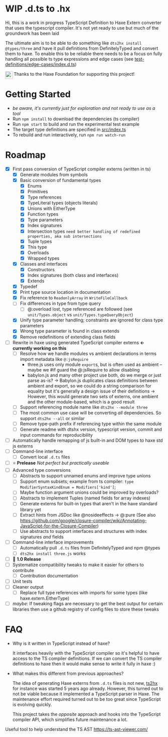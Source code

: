 # WIP .d.ts to .hx

Hi, this is a work in progress TypeScript Definition to Haxe Extern converter that uses the typescript compiler. It's not yet ready to use but much of the groundwork has been laid

The ultimate aim is to be able to do something like `dts2hx install @types/three` and have it pull definitions from DefinitelyTyped and convert them to haxe. To enable this to be reliable there needs to be a focus on fully handling all possible ts type expressions and edge cases (see [test-definitions/edge-cases/index.d.ts](test-definitions/edge-cases/index.d.ts))

<img src="https://user-images.githubusercontent.com/3742992/71644204-854b4d80-2cbc-11ea-85f9-93c63df51fe3.png" height="24" align="left"> Thanks to the Haxe Foundation for supporting this project!

# Getting Started
- *be aware, it's currently just for exploration and not ready to use as a tool*
- Run `npm install` to download the dependencies (ts compiler)
- Run `npm start` to build and run the experimental test example
- The target type definitions are specified in [src/index.ts](src/index.ts#L56)
- To rebuild and run interactively, run `npm run watch-run`

# Roadmap
- [x] First pass conversion of TypeScript compiler externs (written in ts)
    - [x] Generate modules from symbols
    - [x] Basic conversion of fundamental types
        - [x] Enums
        - [x] Primitives
        - [x] Type references
        - [x] TypeLiteral types (objects literals)
        - [x] Unions with EitherType
        - [x] Function types
        - [x] Type parameters
        - [x] Index signatures
        - [x] Intersection types `need better handling of redefined properties, aka sub intersections`
        - [x] Tuple types
        - [x] This type
        - [x] Overloads
        - [x] Wrapped types
    - [x] Classes and interfaces
        - [x] Constructors
        - [x] Index signatures (both class and interfaces)
        - [x] Extends
    - [x] Typedef
    - [x] Print type source location in documentation
    - [x] Fix reference to `ReadonlyArray` in `WriteFileCallback`
    - [ ] Fix differences in type from type query
        - [ ] @:overload lost, type referenced are followed (see `unit/Types.object` vs `unit/Types.typeQueryObject`)
    - [x] Unify type parameter handling; constraints are ignored for class type parameters
    - [x] Wrong type parameter is found in class extends
    - [x] Remove redefinitions of extending class fields
- [ ] Rewrite in haxe using generated TypeScript compiler externs **← currently working on this**
    - [ ] Resolve how we handle modules vs ambient declarations in terms import metadata like `@:jsRequire`
        - three.js uses only module `export`s, but is often used as ambient – maybe we #if guard the @:jsRequire to allow disabling
        - babylon.js and many other project use both, do we merge or just parse as-is?
            -> Babylon.js duplicates class definitions between ambient and export, so we could do a string comparison for equality but it's generally a design issue of their definitions
            -> However, this would generate two sets of externs, one ambient and the other module-based, which is a good result
    - [ ] Support referencing module name like `dts2hx --module three`
    - [ ] The most common use case will be converting _all_ dependencies. So support `dts2hx --all` or similar
    - [ ] Remove type-path prefix if referencing type within the same module
    - [ ] Generate readme with dtshx version, typescript version, commit and input commands for reproducibility
- [ ] Automatically handle remapping of js built-in and DOM types to haxe std js externs
- [ ] Command-line interface
    - [ ] Convert local `.d.ts` files
- [ ] :star: **Prelease** *Not perfect but practically useable*
- [ ] Advanced type conversions
    - [ ] Abstracts to support unnamed enums and improve type unions
    - [ ] Support enum subsets; example from ts compiler: `type ModifierSyntaxKindEnum = Modifiers['kind']`;
    - [ ] Maybe function argument unions could be improved by overloads?
    - [ ] Abstracts to implement Tuples (named fields for array indexes)
    - [ ] Generate externs for built-in types that aren't in the haxe standard library yet
    - [ ] Extract hints from JSDoc like @nosideeffects -> @:pure (See also https://github.com/google/closure-compiler/wiki/Annotating-JavaScript-for-the-Closure-Compiler)
    - [ ] Use abstracts to support interfaces and structures with index signatures _and_ fields
- [ ] Command-line interface improvements
    - [ ] Automatically pull `.d.ts` files from DefinitelyTyped and npm @types
    - [ ] `dts2hx install three.js` works
- [ ] :star2: **1.0 Release**
- [ ] Systematize compatibility tweaks to make it easier for others to contribute
    - [ ] Contribution documentation
- [ ] Unit tests
- [ ] Cleaner output
    - [ ] Replace full type references with imports for some types (like haxe.extern.EitherType)
- [ ] *maybe*: If tweaking flags are necessary to get the best output for certain libraries then use a github registry of config files to store these tweaks

# FAQ
- Why is it written in TypeScript instead of haxe?

    It interfaces heavily with the TypeScript compiler so it's helpful to have access to the TS compiler definitions. If we can convert the TS compiler definitions to haxe then it would make sense to write it fully in haxe :)

- What makes this different from previous approaches?

   The idea of generating Haxe externs from `.d.ts` files is not new, [ts2hx](https://github.com/Simn/ts2hx) for instance was started 5 years ago already. However, this turned out to not be viable because it implemented a TypeScript parser in Haxe. The maintenance effort required turned out to be too great since TypeScript is evolving quickly.

   This project takes the _opposite_ approach and hooks into the TypeScript compiler API, which simplifies future maintenance a lot.

Useful tool to help understand the TS AST https://ts-ast-viewer.com/
